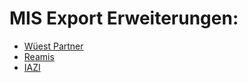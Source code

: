 # MIS Export Erweiterungen:
- [Wüest Partner](wuestpartner#readme)
- [Reamis](reamis#readme)
- [IAZI](iazi#readme)
